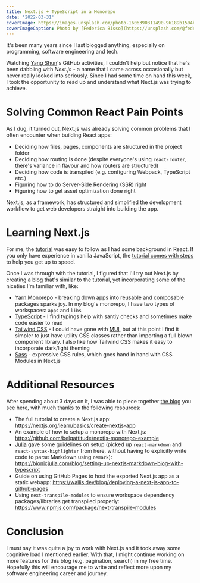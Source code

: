 ```yaml
---
title: Next.js + TypeScript in a Monorepo
date: '2022-03-31'
coverImage: https://images.unsplash.com/photo-1606390311490-96189b1504bd?ixlib=rb-1.2.1&q=80&fm=jpg&crop=entropy&cs=tinysrgb&dl=federica-bisso-Vif-nHWdiPE-unsplash.jpg&w=1920
coverImageCaption: Photo by [Federica Bisso](https://unsplash.com/@fedebisso) on Unsplash
---
```


It's been many years since I last blogged anything, especially on programming, software engineering and tech.

Watching [Yang Shun](https://github.com/yangshun)'s GitHub activities, I couldn't help but notice that he's been dabbling with _Next.js_ - a name that I came across occasionally but never really looked into seriously. Since I had some time on hand this week, I took the opportunity to read up and understand what Next.js was trying to achieve.

# Solving Common React Pain Points

As I dug, it turned out, Next.js was already solving common problems that I often encounter when building React apps:

- Deciding how files, pages, components are structured in the project folder
- Deciding how routing is done (despite everyone's using `react-router`, there's variance in flavour and how routers are structured)
- Deciding how code is transpiled (e.g. configuring Webpack, TypeScript etc.)
- Figuring how to do Server-Side Rendering (SSR) right
- Figuring how to get asset optimization done right

Next.js, as a framework, has structured and simplified the development workflow to get web developers straight into building the app.

# Learning Next.js

For me, the [tutorial](https://nextjs.org/learn/foundations/from-react-to-nextjs) was easy to follow as I had some background in React. If you only have experience in vanilla JavaScript, the [tutorial comes with steps](https://nextjs.org/learn/foundations/from-javascript-to-react) to help you get up to speed.

Once I was through with the tutorial, I figured that I'll try out Next.js by creating a blog that's similar to the tutorial, yet incorporating some of the niceties I'm familiar with, like:

- [Yarn Monorepo](https://semaphoreci.com/blog/javascript-monorepos-yarn-workspaces) - breaking down apps into reusable and composable packages sparks joy. In my blog's monorepo, I have two types of workspaces: `apps` and `libs`
- [TypeScript](https://nextjs.org/learn/excel/typescript) - I find typings help with santiy checks and sometimes make code easier to read
- [Tailwind CSS](https://tailwindcss.com/docs/guides/nextjs) - I could have gone with [MUI](https://mui.com/), but at this point I find it simpler to just have utility CSS classes rather than importing a full blown component library. I also like how Tailwind CSS makes it easy to incorporate dark/light theming
- [Sass](https://nextjs.org/docs/basic-features/built-in-css-support#sass-support) - expressive CSS rules, which goes hand in hand with CSS Modules in Next.js

# Additional Resources

After spending about 3 days on it, I was able to piece together [the blog](https://github.com/mauris/next-site) you see here, with much thanks to the following resources:

- The full tutorial to create a Next.js app: <https://nextjs.org/learn/basics/create-nextjs-app>
- An example of how to setup a monorepo with Next.js: <https://github.com/belgattitude/nextjs-monorepo-example>
- [Julia](https://bionicjulia.com/) gave some guidelines on setup (picked up `react-markdown` and `react-syntax-highlighter` from here, without having to explicitly write code to parse Markdown using `remark`): <https://bionicjulia.com/blog/setting-up-nextjs-markdown-blog-with-typescript>
- Guide on using GitHub Pages to host the exported Next.js app as a static webapp: <https://wallis.dev/blog/deploying-a-next-js-app-to-github-pages>
- Using `next-transpile-modules` to ensure workspace dependency packages/libraries get transpiled properly: <https://www.npmjs.com/package/next-transpile-modules>

# Conclusion

I must say it was quite a joy to work with Next.js and it took away some cognitive load I mentioned earlier. With that, I might continue working on more features for this blog (e.g. pagination, search) in my free time. Hopefully this will encourage me to write and reflect more upon my software engineering career and journey.
